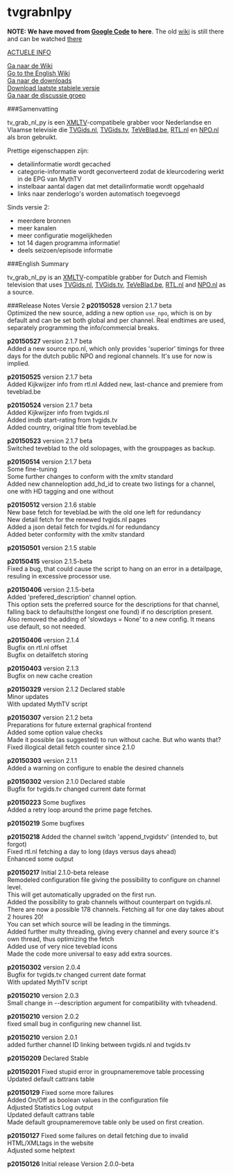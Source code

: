 # tvgrabnlpy
**NOTE: We have moved from [Google Code](https://code.google.com/p/tvgrabnlpy/) to here**. The old [wiki](https://code.google.com/p/tvgrabnlpy/w/list) is still there and can be watched [there](https://code.google.com/p/tvgrabnlpy/w/list)

[ACTUELE INFO](https://github.com/tvgrabbers/tvgrabnlpy/wiki/actueel)

[Ga naar de Wiki](https://github.com/tvgrabbers/tvgrabnlpy/wiki)  
[Go to the English Wiki](https://github.com/tvgrabbers/tvgrabnlpy/wiki/English)  
[Ga naar de downloads](https://github.com/tvgrabbers/tvgrabnlpy/releases)  
[Download laatste stabiele versie](https://github.com/tvgrabbers/tvgrabnlpy/releases/latest)  
[Ga naar de discussie groep](https://groups.google.com/forum/#!forum/tvgrabnlpy)  

###Samenvatting

tv_grab_nl_py is een [XMLTV](http://xmltv.org)-compatibele grabber voor Nederlandse en Vlaamse televisie die [TVGids.nl](http://www.tvgids.nl), [TVGids.tv](http://www.tvgids.tv), [TeVeBlad.be](http://www.teveblad.be), [RTL.nl](http://www.rtl.nl) en [NPO.nl](http://www.npo.nl) als bron gebruikt.

Prettige eigenschappen zijn:
  * detailinformatie wordt gecached
  * categorie-informatie wordt geconverteerd zodat de kleurcodering werkt in de EPG van MythTV
  * instelbaar aantal dagen dat met detailinformatie wordt opgehaald
  * links naar zenderlogo's worden automatisch toegevoegd

Sinds versie 2:
  * meerdere bronnen
  * meer kanalen
  * meer configuratie mogelijkheden
  * tot 14 dagen programma informatie!
  * deels seizoen/episode informatie

###English Summary

tv_grab_nl_py is an [XMLTV](http://xmltv.org)-compatible grabber for Dutch and Flemish television that uses [TVGids.nl](http://www.tvgids.nl), [TVGids.tv](http://www.tvgids.tv), [TeVeBlad.be](http://www.teveblad.be), [RTL.nl](http://www.rtl.nl) and [NPO.nl](http://www.npo.nl) as a source.

###Release Notes Versie 2
**p20150528**   version 2.1.7 beta  
Optimized the new source, adding a new option `use_npo`, which is on by default and can be set both global and per channel. Real endtimes are used, separately programming the info/commercial breaks.

**p20150527**   version 2.1.7 beta  
Added a new source npo.nl, which only provides 'superior' timings for three days for the dutch public NPO and regional channels. It's use for now is implied.

**p20150525**   version 2.1.7 beta  
Added Kijkwijzer info from rtl.nl
Added new, last-chance and premiere from teveblad.be

**p20150524**   version 2.1.7 beta  
Added Kijkwijzer info from tvgids.nl  
Added imdb start-rating from tvgids.tv  
Added country, original title from teveblad.be

**p20150523**   version 2.1.7 beta  
Switched teveblad to the old solopages, with the grouppages as backup.

**p20150514**   version 2.1.7 beta  
            Some fine-tuning  
            Some further changes to conform with the xmltv standard  
            Added new channeloption add_hd_id to create two listings for a channel, one with HD tagging and one without  

**p20150512**   version 2.1.6 stable  
            New base fetch for teveblad.be with the old one left for redundancy  
            New detail fetch for the renewed tvgids.nl pages  
            Added a json detail fetch for tvgids.nl for redundancy  
            Added beter conformity with the xmltv standard  

**p20150501**   version 2.1.5 stable  

**p20150415**   version 2.1.5-beta  
            Fixed a bug, that could cause the script to hang on an error in a detailpage, resuling in excessive processor use.
            
**p20150406**   version 2.1.5-beta  
            Added 'prefered_description' channel option.  
            This option sets the preferred source for the descriptions for that channel, falling back to defaults(the longest one found) if no description present.  
            Also removed the adding of 'slowdays = None' to a new config. It means use default, so not needed.

**p20150406**   version 2.1.4  
            Bugfix on rtl.nl offset  
            Bugfix on detailfetch storing

**p20150403**   version 2.1.3  
            Bugfix on new cache creation

**p20150329**   version 2.1.2 Declared stable  
            Minor updates  
            With updated MythTV script

**p20150307**   version 2.1.2 beta  
            Preparations for future external graphical frontend  
            Added some option value checks  
            Made it possible (as suggested) to run without cache. But who wants that?  
            Fixed illogical detail fetch counter since 2.1.0  

**p20150303**   version 2.1.1  
            Added a warning on configure to enable the desired channels

**p20150302**   version 2.1.0 Declared stable  
            Bugfix for tvgids.tv changed current date format

**p20150223**   Some bugfixes  
            Added a retry loop around the prime page fetches.

**p20150219**   Some bugfixes

**p20150218**   Added the channel switch 'append_tvgidstv' (intended to, but forgot)  
            Fixed rtl.nl fetching a day to long (days versus days ahead)  
            Enhanced some output  

**p20150217**   Initial 2.1.0-beta release  
            Remodeled  configuration file giving the possibility to configure on channel level.  
            This will get automatically upgraded on the first run.  
            Added the possibility to grab channels without counterpart on tvgids.nl.  
            There are now a possible 178 channels. Fetching all for one day takes about 2 houres 20!  
            You can set which source will be leading in the timmings.  
            Added further multy threading, giving every channel and every source it's own thread, thus optimizing the fetch  
            Added use of very nice teveblad icons  
            Made the code more universal to easy add extra sources.

**p20150302**   version 2.0.4  
            Bugfix for tvgids.tv changed current date format  
            With updated MythTV script

**p20150210**   version 2.0.3  
            Small change in --description argument for compatibility with tvheadend.

**p20150210**   version 2.0.2  
            fixed small bug in configuring new channel list.

**p20150210**   version 2.0.1  
            added further channel ID linking between tvgids.nl and tvgids.tv

**p20150209**   Declared Stable

**p20150201**   Fixed stupid error in groupnameremove table processing  
            Updated default cattrans table

**p20150129**   Fixed some more failures  
            Added On/Off as boolean values in the configuration file  
            Adjusted Statistics Log output  
            Updated default cattrans table  
            Made default groupnameremove table only be used on first creation.

**p20150127**   Fixed some failures on detail fetching due to invalid HTML/XMLtags in the website  
            Adjusted some helptext

**p20150126**   Initial release Version 2.0.0-beta
